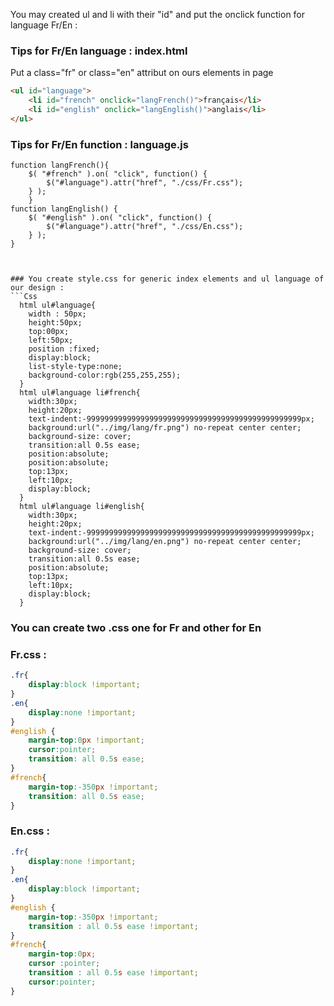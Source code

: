 You may created ul and li with their "id" and put the onclick function for language Fr/En :

### Tips for Fr/En language : index.html
Put a class="fr" or class="en" attribut on ours elements in page
```Html
<ul id="language">
	<li id="french" onclick="langFrench()">français</li>
	<li id="english" onclick="langEnglish()">anglais</li>
</ul>
```


### Tips for Fr/En function : language.js
```Js
function langFrench(){
	$( "#french" ).on( "click", function() {
		$("#language").attr("href", "./css/Fr.css");
	} );
	}
function langEnglish() {
	$( "#english" ).on( "click", function() {
		$("#language").attr("href", "./css/En.css"); 			
	} );
}



### You create style.css for generic index elements and ul language of our design : 
```Css
  html ul#language{
    width : 50px;
    height:50px;
    top:00px;
    left:50px;
    position :fixed;
    display:block;
    list-style-type:none;
    background-color:rgb(255,255,255);
  }
  html ul#language li#french{
    width:30px;
    height:20px;
    text-indent:-999999999999999999999999999999999999999999999999px;
    background:url("../img/lang/fr.png") no-repeat center center;
    background-size: cover;
    transition:all 0.5s ease;
    position:absolute;
    position:absolute;
    top:13px;
    left:10px;
    display:block;
  }
  html ul#language li#english{
    width:30px;
    height:20px;
    text-indent:-999999999999999999999999999999999999999999999999px;
    background:url("../img/lang/en.png") no-repeat center center;
    background-size: cover;
    transition:all 0.5s ease;
    position:absolute;
    top:13px;
    left:10px;
    display:block;
  }
```



### You can create two .css one for Fr and other for En 

### Fr.css :
```CSS
.fr{
	display:block !important;
}
.en{
	display:none !important;
}
#english {
	margin-top:0px !important;
	cursor:pointer;
	transition: all 0.5s ease;
}
#french{
	margin-top:-350px !important;
	transition: all 0.5s ease;
}
```
### En.css :
```Css
.fr{
	display:none !important;
}
.en{
	display:block !important;
}
#english {
	margin-top:-350px !important;
	transition : all 0.5s ease !important;
}
#french{
	margin-top:0px;
	cursor :pointer;
	transition : all 0.5s ease !important;
	cursor:pointer;
}
```
